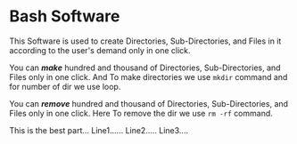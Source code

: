 # Bash Software

This Software is used to create Directories, Sub-Directories, and Files in it according to the user's demand only in one click. 

You can ***make*** hundred and thousand of Directories, Sub-Directories, and Files only in one click. And To make directories we use `mkdir` command and for number of dir we use loop.

You can ***remove***  hundred and thousand of Directories, Sub-Directories, and Files only in one click. Here To remove the dir we use `rm -rf` command.

This is the best part...
Line1......
Line2.....
Line3....




